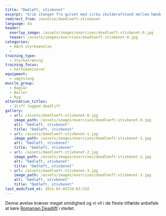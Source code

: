 ```yaml
---
title: "Dødløft, stivbenet"
excerpt: "Grib stangen fra gulvet med cirka skulderafstand mellem hænderne. Stå med benene i skulderbredde. Med så strakte ben som muligt, hæver du stangen, mens du sørger for at ryggen er ret. Sæt vægten på jorden langsomt og stadig med så strakte ben som muligt."
redirect_from: /oevelse/doedloeft-stivbenet
language: da
header:
  overlay_image: /assets/images/exercises/doedloeft-stivbenet-0.jpg
  teaser: /assets/images/exercises/doedloeft-stivbenet-0.jpg
categories:
  - Hård styrkeøvelse
  - 
training_type: 
  - Styrketræning
training_focus: 
  - hoftedomineret
equipment:
  - vægtstang
muscle_group:
  - Baglår
  - Baller
  - Ryg
alternative_titles:
  - Stiff legged deadlift
gallery:
  - url: /assets/doedloeft-stivbenet-0.jpg
    image_path: /assets/images/exercises/doedloeft-stivbenet-0.jpg
    alt: "Dødløft, stivbenet"
    title: "Dødløft, stivbenet"
  - url: /assets/doedloeft-stivbenet-1.jpg
    image_path: /assets/images/exercises/doedloeft-stivbenet-1.jpg
    alt: "Dødløft, stivbenet"
    title: "Dødløft, stivbenet"
  - url: /assets/doedloeft-stivbenet-2.jpg
    image_path: /assets/images/exercises/doedloeft-stivbenet-2.jpg
    alt: "Dødløft, stivbenet"
    title: "Dødløft, stivbenet"
  - url: /assets/doedloeft-stivbenet-3.jpg
    image_path: /assets/images/exercises/doedloeft-stivbenet-3.jpg
    alt: "Dødløft, stivbenet"
    title: "Dødløft, stivbenet"
last_modified_at: 2015-03-04T20:03:23Z
---
```


Denne øvelse kræver meget smidighed og vi vil i de fleste tilfælde anbefale at køre [Romanian Deadlift](http://motionsplan.dk/node/43) i stedet.
